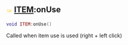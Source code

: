 ## ![shared](../../.gitbook/assets/shared.png) [ITEM](https://iaswiki.rawr.dev/readme/item):onUse

```lua
void ITEM:onUse()
```

Called when item use is used (right + left click)
